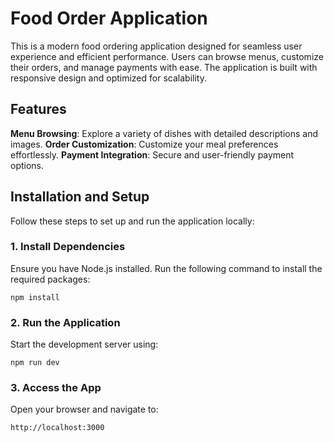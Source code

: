 # Food Order Application

This is a modern food ordering application designed for seamless user experience and efficient performance. Users can browse menus, customize their orders, and manage payments with ease. The application is built with responsive design and optimized for scalability.

## Features
**Menu Browsing**: Explore a variety of dishes with detailed descriptions and images.
**Order Customization**: Customize your meal preferences effortlessly.
**Payment Integration**: Secure and user-friendly payment options.

## Installation and Setup

Follow these steps to set up and run the application locally:

### 1. Install Dependencies

Ensure you have Node.js installed. Run the following command to install the required packages:

```
npm install
```

### 2. Run the Application
Start the development server using:

```
npm run dev
```

### 3. Access the App
Open your browser and navigate to:

```
http://localhost:3000
```
